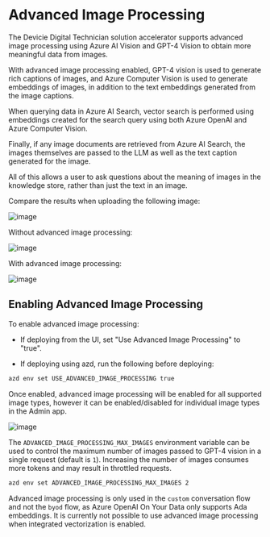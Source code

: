 # Advanced Image Processing

The Devicie Digital Technician solution accelerator supports advanced image processing using Azure AI Vision and GPT-4 Vision to obtain more meaningful data from images.

With advanced image processing enabled, GPT-4 vision is used to generate rich captions of images, and Azure Computer Vision is used to generate embeddings of images, in addition to the text embeddings generated from the image captions.

When querying data in Azure AI Search, vector search is performed using embeddings created for the search query using both Azure OpenAI and Azure Computer Vision.

Finally, if any image documents are retrieved from Azure AI Search, the images themselves are passed to the LLM as well as the text caption generated for the image.

All of this allows a user to ask questions about the meaning of images in the knowledge store, rather than just the text in an image.

Compare the results when uploading the following image:

![image](./images/architecture.png)

Without advanced image processing:

![image](./images/without_advanced_image_processing.png)

With advanced image processing:

![image](./images/with_advanced_image_processing.png)

## Enabling Advanced Image Processing

To enable advanced image processing:

- If deploying from the UI, set "Use Advanced Image Processing" to "true".

- If deploying using azd, run the following before deploying:

```bash
azd env set USE_ADVANCED_IMAGE_PROCESSING true
```

Once enabled, advanced image processing will be enabled for all supported image types, however it can be enabled/disabled for individual image types in the Admin app.

![image](./images/enable_advanced_image_processing.png)

The `ADVANCED_IMAGE_PROCESSING_MAX_IMAGES` environment variable can be used to control the maximum number of images passed to GPT-4 vision in a single request (default is `1`).
Increasing the number of images consumes more tokens and may result in throttled requests.

```bash
azd env set ADVANCED_IMAGE_PROCESSING_MAX_IMAGES 2
```

Advanced image processing is only used in the `custom` conversation flow and not the `byod` flow, as Azure OpenAI On Your Data only supports Ada embeddings. It is currently not possible to use advanced image processing when integrated vectorization is enabled.

